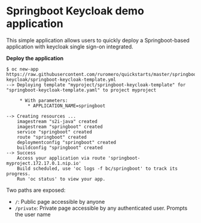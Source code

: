 # Springboot Keycloak demo application

This simple application allows users to quickly deploy a Springboot-based application with keycloak single sign-on
integrated.

**Deploy the application**
```
$ oc new-app https://raw.githubusercontent.com/ruromero/quickstarts/master/springboot-keycloak/springboot-keycloak-template.yml
--> Deploying template "myproject/springboot-keycloak-template" for "springboot-keycloak-template.yaml" to project myproject

     * With parameters:
        * APPLICATION_NAME=springboot

--> Creating resources ...
    imagestream "s2i-java" created
    imagestream "springboot" created
    service "springboot" created
    route "springboot" created
    deploymentconfig "springboot" created
    buildconfig "springboot" created
--> Success
    Access your application via route 'springboot-myproject.172.17.0.1.nip.io'
    Build scheduled, use 'oc logs -f bc/springboot' to track its progress.
    Run 'oc status' to view your app.
```

Two paths are exposed:

- `/`: Public page accessible by anyone
- `/private`: Private page accessible by any authenticated user. Prompts the user name
